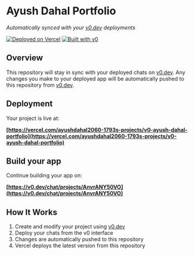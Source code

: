 # Ayush Dahal Portfolio

*Automatically synced with your [v0.dev](https://v0.dev) deployments*

[![Deployed on Vercel](https://img.shields.io/badge/Deployed%20on-Vercel-black?style=for-the-badge&logo=vercel)](https://vercel.com/ayushdahal2060-1793s-projects/v0-ayush-dahal-portfolio)
[![Built with v0](https://img.shields.io/badge/Built%20with-v0.dev-black?style=for-the-badge)](https://v0.dev/chat/projects/AnvrANY50VO)

## Overview

This repository will stay in sync with your deployed chats on [v0.dev](https://v0.dev).
Any changes you make to your deployed app will be automatically pushed to this repository from [v0.dev](https://v0.dev).

## Deployment

Your project is live at:

**[https://vercel.com/ayushdahal2060-1793s-projects/v0-ayush-dahal-portfolio](https://vercel.com/ayushdahal2060-1793s-projects/v0-ayush-dahal-portfolio)**

## Build your app

Continue building your app on:

**[https://v0.dev/chat/projects/AnvrANY50VO](https://v0.dev/chat/projects/AnvrANY50VO)**

## How It Works

1. Create and modify your project using [v0.dev](https://v0.dev)
2. Deploy your chats from the v0 interface
3. Changes are automatically pushed to this repository
4. Vercel deploys the latest version from this repository